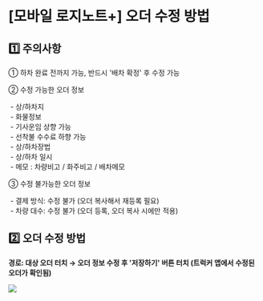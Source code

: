 # [모바일 로지노트+] 오더 수정 방법

**1️⃣ 주의사항**
------------

① 하차 완료 전까지 가능, 반드시 '배차 확정' 후 수정 가능

② 수정 가능한 오더 정보

 - 상/하차지  
 - 화물정보  
 - 기사운임 상향 가능  
 - 선착불 수수료 하향 가능  
 - 상/하차장법  
 - 상/하차 일시  
 - 메모 : 차량비고 / 화주비고 / 배차메모

③ 수정 불가능한 오더 정보

 - 결제 방식: 수정 불가 (오더 복사해서 재등록 필요)  
 - 차량 대수: 수정 불가 (오더 등록, 오더 복사 시에만 적용)

**2️⃣** **오더 수정 방법**
--------------------

**경로: 대상 오더 터치 → 오더 정보 수정 후 '저장하기' 버튼 터치 (트럭커 앱에서 수정된 오더가 확인됨)**

![](https://kakaomobilitysupport.zendesk.com/hc/article_attachments/33278316989721)